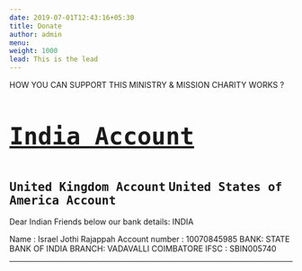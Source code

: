 ```yaml
---
date: 2019-07-01T12:43:16+05:30
title: Donate
author: admin
menu: 
weight: 1000
lead: This is the lead 
---
```

HOW YOU CAN SUPPORT THIS MINISTRY & MISSION CHARITY WORKS ?
 
 <kbd><a href="http://www.israelrajappah.com/indiaac.md"><h1>India Account</a></h1></kbd>  
 <kbd>United Kingdom Account</kbd> 
 <kbd>United States of America Account</kbd>
-----------------------------------------------------------------------------------------------------------------------
Dear Indian Friends below our bank details:
INDIA  

Name : Israel Jothi Rajappah
Account number : 10070845985
BANK: STATE BANK OF INDIA
BRANCH: VADAVALLI COIMBATORE
IFSC : SBIN005740

-------------------------------------------------------------------------------------------------------------------

